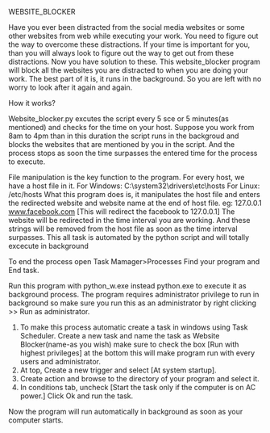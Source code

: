 WEBSITE_BLOCKER

Have you ever been distracted from the social media websites or some other websites from web while executing your work. You need to figure out the way to overcome these distractions. If your time is important for you, than you will always look to figure out the way to get out from these distractions. Now you have solution to these. This website_blocker program will block all the websites you are distracted to when you are doing your work. The best part of it is, it runs in the background. So you are left with no worry to look after it again and again.

How it works?

Website_blocker.py excutes the script every 5 sce or 5 minutes(as mentioned) and checks for the time on your host. Suppose you work from 8am to 4pm than in this duration the script runs in the backgroud and blocks the websites that are mentioned by you in the script. And the process stops as soon the time surpasses the entered time for the process to execute.

File manipulation is the key function to the program. For every host, we have a host file in it.
For Windows: C:\system32\drivers\etc\hosts
For Linux: /etc/hosts
What this program does is, it manipulates the host file and enters the redirected website and website name at the end of host file.
eg: 127.0.0.1 www.facebook.com [This will redirect the facebook to 127.0.0.1]
The website will be redirected in the time interval you are working. And these strings will be removed from the host file as soon as the time interval surpasses. This all task is automated by the python script and will totally excecute in background

To end the process open Task Mamager>Processes Find your program and End task.

Run this program with python_w.exe instead python.exe to execute it as background process. The program requires administrator privilege to run in background so make sure you run this as an administrator by right clicking >> Run as administrator.

1) To make this process automatic create a task in windows using Task Scheduler. Create a new task and name the task as Website Blocker(name-as you wish) make sure to check the box [Run with highest privileges] at the bottom this will make program run with every users and administrator.
2) At top, Create a new trigger and select [At system startup].
3) Create action and browse to the directory of your program and select it.
4) In conditions tab, uncheck [Start the task only if the computer is on AC power.]
Click Ok and run the task.

Now the program will run automatically in background as soon as your computer starts.
